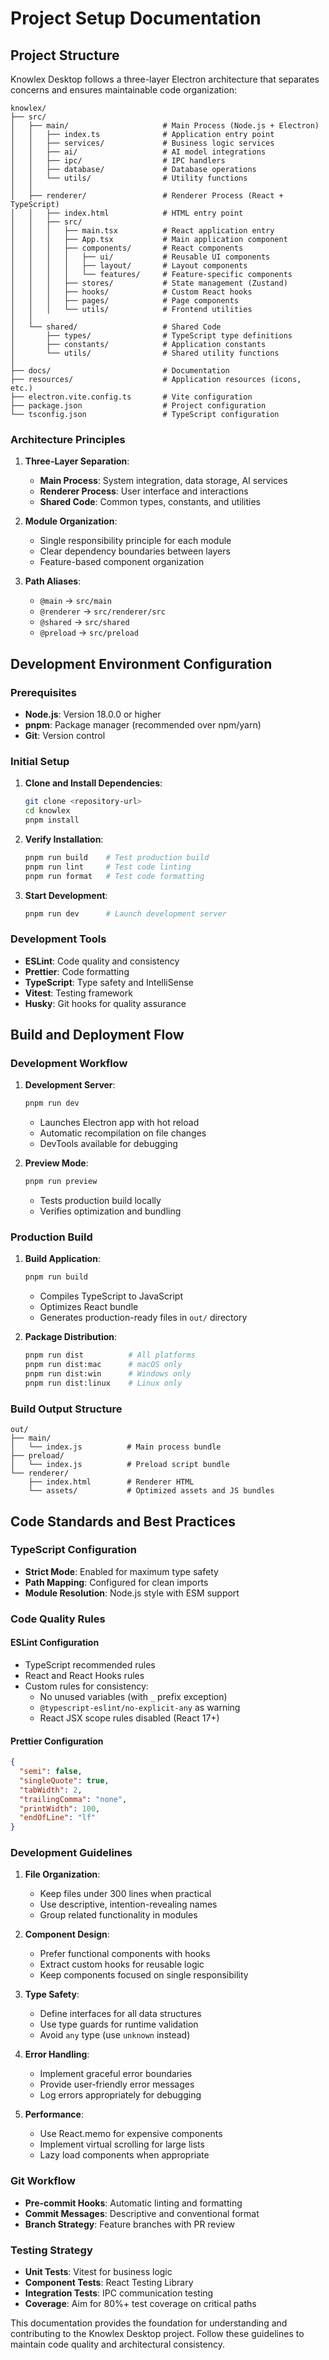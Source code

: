 # Project Setup Documentation

## Project Structure

Knowlex Desktop follows a three-layer Electron architecture that separates concerns and ensures maintainable code organization:

```
knowlex/
├── src/
│   ├── main/                     # Main Process (Node.js + Electron)
│   │   ├── index.ts              # Application entry point
│   │   ├── services/             # Business logic services
│   │   ├── ai/                   # AI model integrations
│   │   ├── ipc/                  # IPC handlers
│   │   ├── database/             # Database operations
│   │   └── utils/                # Utility functions
│   │
│   ├── renderer/                 # Renderer Process (React + TypeScript)
│   │   ├── index.html            # HTML entry point
│   │   ├── src/
│   │   │   ├── main.tsx          # React application entry
│   │   │   ├── App.tsx           # Main application component
│   │   │   ├── components/       # React components
│   │   │   │   ├── ui/           # Reusable UI components
│   │   │   │   ├── layout/       # Layout components
│   │   │   │   └── features/     # Feature-specific components
│   │   │   ├── stores/           # State management (Zustand)
│   │   │   ├── hooks/            # Custom React hooks
│   │   │   ├── pages/            # Page components
│   │   │   └── utils/            # Frontend utilities
│   │
│   └── shared/                   # Shared Code
│       ├── types/                # TypeScript type definitions
│       ├── constants/            # Application constants
│       └── utils/                # Shared utility functions
│
├── docs/                         # Documentation
├── resources/                    # Application resources (icons, etc.)
├── electron.vite.config.ts       # Vite configuration
├── package.json                  # Project configuration
└── tsconfig.json                 # TypeScript configuration
```

### Architecture Principles

1. **Three-Layer Separation**: 
   - **Main Process**: System integration, data storage, AI services
   - **Renderer Process**: User interface and interactions
   - **Shared Code**: Common types, constants, and utilities

2. **Module Organization**:
   - Single responsibility principle for each module
   - Clear dependency boundaries between layers
   - Feature-based component organization

3. **Path Aliases**:
   - `@main` → `src/main`
   - `@renderer` → `src/renderer/src`
   - `@shared` → `src/shared`
   - `@preload` → `src/preload`

## Development Environment Configuration

### Prerequisites

- **Node.js**: Version 18.0.0 or higher
- **pnpm**: Package manager (recommended over npm/yarn)
- **Git**: Version control

### Initial Setup

1. **Clone and Install Dependencies**:
   ```bash
   git clone <repository-url>
   cd knowlex
   pnpm install
   ```

2. **Verify Installation**:
   ```bash
   pnpm run build    # Test production build
   pnpm run lint     # Test code linting
   pnpm run format   # Test code formatting
   ```

3. **Start Development**:
   ```bash
   pnpm run dev      # Launch development server
   ```

### Development Tools

- **ESLint**: Code quality and consistency
- **Prettier**: Code formatting
- **TypeScript**: Type safety and IntelliSense
- **Vitest**: Testing framework
- **Husky**: Git hooks for quality assurance

## Build and Deployment Flow

### Development Workflow

1. **Development Server**:
   ```bash
   pnpm run dev
   ```
   - Launches Electron app with hot reload
   - Automatic recompilation on file changes
   - DevTools available for debugging

2. **Preview Mode**:
   ```bash
   pnpm run preview
   ```
   - Tests production build locally
   - Verifies optimization and bundling

### Production Build

1. **Build Application**:
   ```bash
   pnpm run build
   ```
   - Compiles TypeScript to JavaScript
   - Optimizes React bundle
   - Generates production-ready files in `out/` directory

2. **Package Distribution**:
   ```bash
   pnpm run dist          # All platforms
   pnpm run dist:mac      # macOS only
   pnpm run dist:win      # Windows only
   pnpm run dist:linux    # Linux only
   ```

### Build Output Structure

```
out/
├── main/
│   └── index.js          # Main process bundle
├── preload/
│   └── index.js          # Preload script bundle
└── renderer/
    ├── index.html        # Renderer HTML
    └── assets/           # Optimized assets and JS bundles
```

## Code Standards and Best Practices

### TypeScript Configuration

- **Strict Mode**: Enabled for maximum type safety
- **Path Mapping**: Configured for clean imports
- **Module Resolution**: Node.js style with ESM support

### Code Quality Rules

#### ESLint Configuration
- TypeScript recommended rules
- React and React Hooks rules
- Custom rules for consistency:
  - No unused variables (with `_` prefix exception)
  - `@typescript-eslint/no-explicit-any` as warning
  - React JSX scope rules disabled (React 17+)

#### Prettier Configuration
```json
{
  "semi": false,
  "singleQuote": true,
  "tabWidth": 2,
  "trailingComma": "none",
  "printWidth": 100,
  "endOfLine": "lf"
}
```

### Development Guidelines

1. **File Organization**:
   - Keep files under 300 lines when practical
   - Use descriptive, intention-revealing names
   - Group related functionality in modules

2. **Component Design**:
   - Prefer functional components with hooks
   - Extract custom hooks for reusable logic
   - Keep components focused on single responsibility

3. **Type Safety**:
   - Define interfaces for all data structures
   - Use type guards for runtime validation
   - Avoid `any` type (use `unknown` instead)

4. **Error Handling**:
   - Implement graceful error boundaries
   - Provide user-friendly error messages
   - Log errors appropriately for debugging

5. **Performance**:
   - Use React.memo for expensive components
   - Implement virtual scrolling for large lists
   - Lazy load components when appropriate

### Git Workflow

- **Pre-commit Hooks**: Automatic linting and formatting
- **Commit Messages**: Descriptive and conventional format
- **Branch Strategy**: Feature branches with PR review

### Testing Strategy

- **Unit Tests**: Vitest for business logic
- **Component Tests**: React Testing Library
- **Integration Tests**: IPC communication testing
- **Coverage**: Aim for 80%+ test coverage on critical paths

This documentation provides the foundation for understanding and contributing to the Knowlex Desktop project. Follow these guidelines to maintain code quality and architectural consistency.